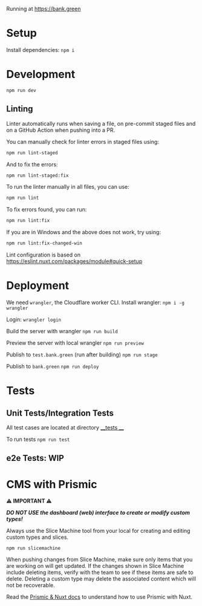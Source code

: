 Running at https://bank.green

# Setup

Install dependencies:
`npm i`

# Development

`npm run dev`

## Linting

Linter automatically runs when saving a file, on pre-commit staged files and on a GitHub Action when pushing into a PR.

You can manually check for linter errors in staged files using:
```bash
npm run lint-staged
```
And to fix the errors: 
```bash
npm run lint-staged:fix
```

To run the linter manually in all files, you can use:
```bash
npm run lint
```
To fix errors found, you can run: 
```bash
npm run lint:fix
```

If you are in Windows and the above does not work, try using:
```bash
npm run lint:fix-changed-win
```

Lint configuration is based on https://eslint.nuxt.com/packages/module#quick-setup

# Deployment

We need `wrangler`, the Cloudflare worker CLI.
Install wrangler:
`npm i -g wrangler`

Login:
`wrangler login`

Build the server with wrangler
`npm run build`

Preview the server with local wrangler
`npm run preview`

Publish to `test.bank.green` (run after building)
`npm run stage`

Publish to `bank.green`
`npm run deploy`

# Tests
## Unit Tests/Integration Tests
All test cases are located at directory [__tests __](__tests__)

To run tests
`npm run test`

## e2e Tests: WIP

# CMS with Prismic

**:warning: IMPORTANT :warning:**

**_DO NOT USE the dashboard (web) interface to create or modify custom types!_**

Always use the Slice Machine tool from your local for creating and editing custom types and slices.

`npm run slicemachine`

When pushing changes from Slice Machine, make sure only items that you are working on will get updated. If the changes shown in Slice Machine include deleting items, verify with the team to see if these items are safe to delete. Deleting a custom type may delete the associated content which will not be recoverable.

Read the [Prismic & Nuxt docs](https://prismic.io/docs/nuxt) to understand how to use Prismic with Nuxt.
